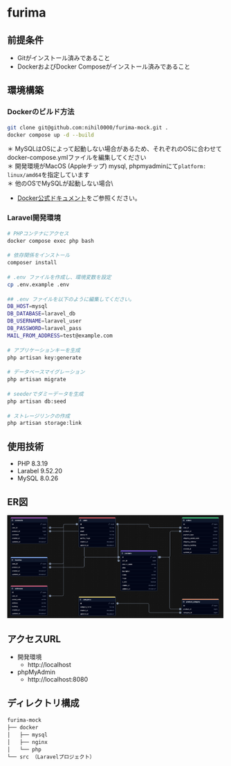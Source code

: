# furima

## 前提条件
- Gitがインストール済みであること
- DockerおよびDocker Composeがインストール済みであること

## 環境構築

### Dockerのビルド方法
```bash
git clone git@github.com:nihil0000/furima-mock.git .
docker compose up -d --build
```

＊ MySQLはOSによって起動しない場合があるため、それぞれのOSに合わせてdocker-compose.ymlファイルを編集してください\
＊ 開発環境がMacOS (Appleチップ) mysql, phpmyadminにて`platform: linux/amd64`を指定しています\
＊ 他のOSでMySQLが起動しない場合\
- [Docker公式ドキュメント](https://docs.docker.com/)をご参照ください。

### Laravel開発環境
```bash
# PHPコンテナにアクセス
docker compose exec php bash

# 依存関係をインストール
composer install

# .env ファイルを作成し、環境変数を設定
cp .env.example .env

## .env ファイルを以下のように編集してください。
DB_HOST=mysql
DB_DATABASE=laravel_db
DB_USERNAME=laravel_user
DB_PASSWORD=laravel_pass
MAIL_FROM_ADDRESS=test@example.com

# アプリケーションキーを生成
php artisan key:generate

# データベースマイグレーション
php artisan migrate

# seederでダミーデータを生成
php artisan db:seed

# ストレージリンクの作成
php artisan storage:link
```

## 使用技術
- PHP 8.3.19
- Larabel 9.52.20
- MySQL 8.0.26

## ER図
<img src="images/er.png" alt="ER図" width="500">

## アクセスURL
- 開発環境
    - http://localhost
- phpMyAdmin
    - http://localhost:8080


## ディレクトリ構成
```css
furima-mock
├── docker
│   ├── mysql
│   ├── nginx
│   └── php
└── src （Laravelプロジェクト）
```
